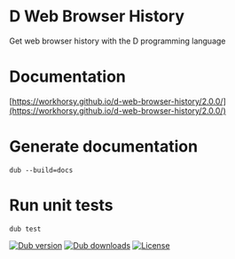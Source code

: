 # D Web Browser History
Get web browser history with the D programming language

# Documentation

[https://workhorsy.github.io/d-web-browser-history/2.0.0/](https://workhorsy.github.io/d-web-browser-history/2.0.0/)

# Generate documentation

```
dub --build=docs
```

# Run unit tests

```
dub test
```

[![Dub version](https://img.shields.io/dub/v/d-web-browser-history.svg)](https://code.dlang.org/packages/d-web-browser-history)
[![Dub downloads](https://img.shields.io/dub/dt/d-web-browser-history.svg)](https://code.dlang.org/packages/d-web-browser-history)
[![License](https://img.shields.io/badge/license-BSL_1.0-blue.svg)](https://raw.githubusercontent.com/workhorsy/d-web-browser-history/master/LICENSE)
